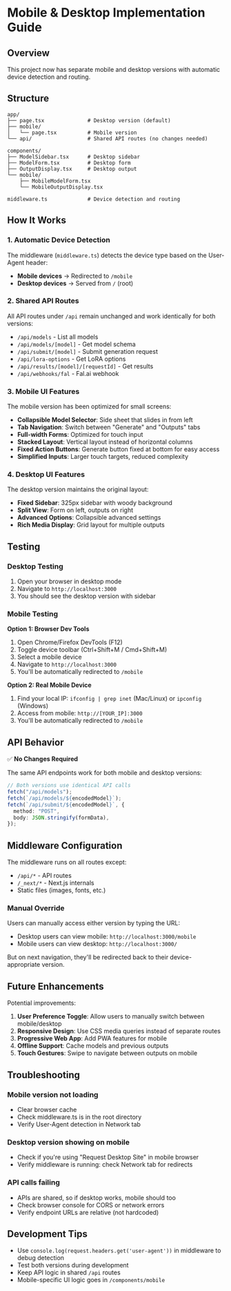 # Mobile & Desktop Implementation Guide

## Overview

This project now has separate mobile and desktop versions with automatic device detection and routing.

## Structure

```
app/
├── page.tsx              # Desktop version (default)
├── mobile/
│   └── page.tsx          # Mobile version
└── api/                  # Shared API routes (no changes needed)

components/
├── ModelSidebar.tsx      # Desktop sidebar
├── ModelForm.tsx         # Desktop form
├── OutputDisplay.tsx     # Desktop output
└── mobile/
    ├── MobileModelForm.tsx
    └── MobileOutputDisplay.tsx

middleware.ts             # Device detection and routing
```

## How It Works

### 1. **Automatic Device Detection**

The middleware (`middleware.ts`) detects the device type based on the User-Agent header:

- **Mobile devices** → Redirected to `/mobile`
- **Desktop devices** → Served from `/` (root)

### 2. **Shared API Routes**

All API routes under `/api` remain unchanged and work identically for both versions:

- `/api/models` - List all models
- `/api/models/[model]` - Get model schema
- `/api/submit/[model]` - Submit generation request
- `/api/lora-options` - Get LoRA options
- `/api/results/[model]/[requestId]` - Get results
- `/api/webhooks/fal` - Fal.ai webhook

### 3. **Mobile UI Features**

The mobile version has been optimized for small screens:

- **Collapsible Model Selector**: Side sheet that slides in from left
- **Tab Navigation**: Switch between "Generate" and "Outputs" tabs
- **Full-width Forms**: Optimized for touch input
- **Stacked Layout**: Vertical layout instead of horizontal columns
- **Fixed Action Buttons**: Generate button fixed at bottom for easy access
- **Simplified Inputs**: Larger touch targets, reduced complexity

### 4. **Desktop UI Features**

The desktop version maintains the original layout:

- **Fixed Sidebar**: 325px sidebar with woody background
- **Split View**: Form on left, outputs on right
- **Advanced Options**: Collapsible advanced settings
- **Rich Media Display**: Grid layout for multiple outputs

## Testing

### Desktop Testing

1. Open your browser in desktop mode
2. Navigate to `http://localhost:3000`
3. You should see the desktop version with sidebar

### Mobile Testing

**Option 1: Browser Dev Tools**

1. Open Chrome/Firefox DevTools (F12)
2. Toggle device toolbar (Ctrl+Shift+M / Cmd+Shift+M)
3. Select a mobile device
4. Navigate to `http://localhost:3000`
5. You'll be automatically redirected to `/mobile`

**Option 2: Real Mobile Device**

1. Find your local IP: `ifconfig | grep inet` (Mac/Linux) or `ipconfig` (Windows)
2. Access from mobile: `http://[YOUR_IP]:3000`
3. You'll be automatically redirected to `/mobile`

## API Behavior

✅ **No Changes Required**

The same API endpoints work for both mobile and desktop versions:

```typescript
// Both versions use identical API calls
fetch("/api/models");
fetch(`/api/models/${encodedModel}`);
fetch(`/api/submit/${encodedModel}`, {
  method: "POST",
  body: JSON.stringify(formData),
});
```

## Middleware Configuration

The middleware runs on all routes except:

- `/api/*` - API routes
- `/_next/*` - Next.js internals
- Static files (images, fonts, etc.)

### Manual Override

Users can manually access either version by typing the URL:

- Desktop users can view mobile: `http://localhost:3000/mobile`
- Mobile users can view desktop: `http://localhost:3000/`

But on next navigation, they'll be redirected back to their device-appropriate version.

## Future Enhancements

Potential improvements:

1. **User Preference Toggle**: Allow users to manually switch between mobile/desktop
2. **Responsive Design**: Use CSS media queries instead of separate routes
3. **Progressive Web App**: Add PWA features for mobile
4. **Offline Support**: Cache models and previous outputs
5. **Touch Gestures**: Swipe to navigate between outputs on mobile

## Troubleshooting

### Mobile version not loading

- Clear browser cache
- Check middleware.ts is in the root directory
- Verify User-Agent detection in Network tab

### Desktop version showing on mobile

- Check if you're using "Request Desktop Site" in mobile browser
- Verify middleware is running: check Network tab for redirects

### API calls failing

- APIs are shared, so if desktop works, mobile should too
- Check browser console for CORS or network errors
- Verify endpoint URLs are relative (not hardcoded)

## Development Tips

- Use `console.log(request.headers.get('user-agent'))` in middleware to debug detection
- Test both versions during development
- Keep API logic in shared `/api` routes
- Mobile-specific UI logic goes in `/components/mobile`

